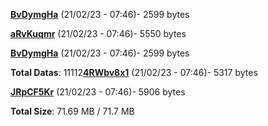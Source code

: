 [**BvDymgHa**](/data/BvDymgHa.txt) (21/02/23 - 07:46)- 2599 bytes

[**aRvKuqmr**](/data/aRvKuqmr.txt) (21/02/23 - 07:46)- 5550 bytes

[**BvDymgHa**](/data/BvDymgHa.txt) (21/02/23 - 07:46)- 2599 bytes

**Total Datas**: 11112[**4RWbv8x1**](/data/4RWbv8x1.txt) (21/02/23 - 07:46)- 5317 bytes

[**JRpCF5Kr**](/data/JRpCF5Kr.txt) (21/02/23 - 07:46)- 5906 bytes



**Total Size**: 71.69 MB / 71.7 MB